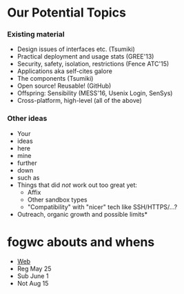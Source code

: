 # Our Potential Topics

### Existing material
* Design issues of interfaces etc. (Tsumiki)
* Practical deployment and usage stats (GREE'13)
* Security, safety, isolation, restrictions (Fence ATC'15)
* Applications aka self-cites galore
* The components (Tsumiki)
* Open source! Reusable! (GitHub)
* Offspring: Sensibility (MESS'16, Usenix Login, SenSys)
* Cross-platform, high-level (all of the above)

### Other ideas
* Your
* ideas
* here
* mine
* further
* down
* such as
* Things that did *not* work out too great yet:
  * Affix
  * Other sandbox types
  * "Compatibility" with "nicer" tech like SSH/HTTPS/...?
* Outreach, organic growth and possible limits*


# fogwc abouts and whens

* [Web](https://www.fogworldcongress.com/cfp)
* Reg May 25
* Sub June 1
* Not Aug 15
